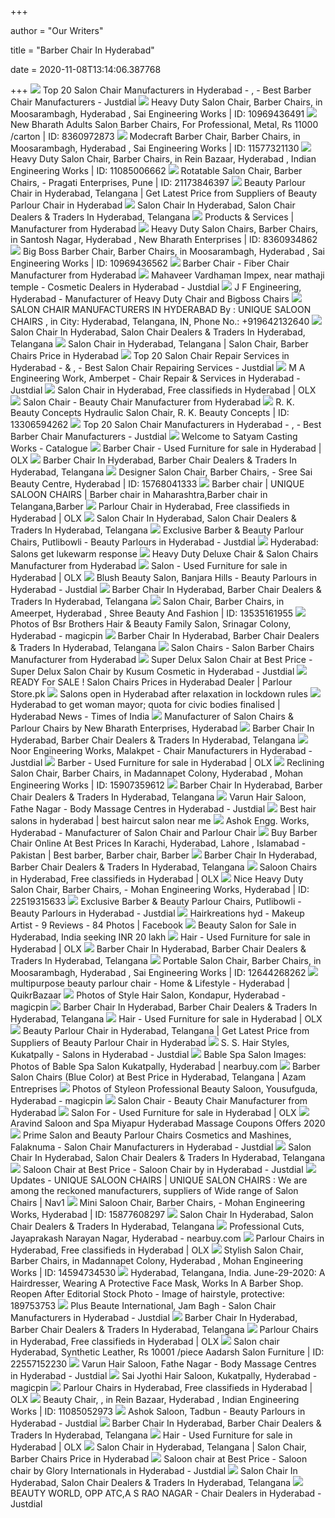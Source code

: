 +++
        
author = "Our Writers"
        
title = "Barber Chair In Hyderabad"
        
date = 2020-11-08T13:14:06.387768
        
+++
[ ![](https://content.jdmagicbox.com/comp/hyderabad/z9/040pxx40.xx40.090504140119.z2z9/catalogue/satyam-casting-works-madannapet-hyderabad-vrzc8.jpg?clr=)](https://content.jdmagicbox.com/comp/hyderabad/z9/040pxx40.xx40.090504140119.z2z9/catalogue/satyam-casting-works-madannapet-hyderabad-vrzc8.jpg?clr=) Top 20 Salon Chair Manufacturers in Hyderabad -   ,   - Best Barber Chair Manufacturers - Justdial
[ ![](https://4.imimg.com/data4/RD/HE/ANDROID-24098028/product-500x500.jpeg)](https://4.imimg.com/data4/RD/HE/ANDROID-24098028/product-500x500.jpeg) Heavy Duty Salon Chair, Barber Chairs,   in Moosarambagh, Hyderabad  , Sai Engineering Works | ID: 10969436491
[ ![](https://3.imimg.com/data3/BV/CF/MY-6565160/salon-barber-chairs-250x250.jpg)](https://3.imimg.com/data3/BV/CF/MY-6565160/salon-barber-chairs-250x250.jpg) New Bharath Adults Salon Barber Chairs, For Professional, Metal, Rs 11000  /carton | ID: 8360972873
[ ![](https://4.imimg.com/data4/IX/RA/ANDROID-24098028/product-500x500.jpeg)](https://4.imimg.com/data4/IX/RA/ANDROID-24098028/product-500x500.jpeg) Modecraft Barber Chair, Barber Chairs,   in Moosarambagh, Hyderabad  , Sai Engineering Works | ID: 11577321130
[ ![](https://4.imimg.com/data4/PO/JN/MY-24736987/heavy-duty-salon-chair-500x500.jpg)](https://4.imimg.com/data4/PO/JN/MY-24736987/heavy-duty-salon-chair-500x500.jpg) Heavy Duty Salon Chair, Barber Chairs,   in Rein Bazaar, Hyderabad  , Indian Engineering Works | ID: 11085006662
[ ![](https://5.imimg.com/data5/QS/SI/YN/SELLER-14065378/gg-500x500.jpeg)](https://5.imimg.com/data5/QS/SI/YN/SELLER-14065378/gg-500x500.jpeg) Rotatable Salon Chair, Barber Chairs,   - Pragati Enterprises,  Pune | ID: 21173846397
[ ![](https://5.imimg.com/data5/CL/HG/MY-6565160/royal-heavy-duty-chair-250x250.jpg)](https://5.imimg.com/data5/CL/HG/MY-6565160/royal-heavy-duty-chair-250x250.jpg) Beauty Parlour Chair in Hyderabad, Telangana | Get Latest Price from  Suppliers of Beauty Parlour Chair in Hyderabad
[ ![](https://tiimg.tistatic.com/fp/1/006/311/attractive-design-beauty-salon-chair-982.jpg)](https://tiimg.tistatic.com/fp/1/006/311/attractive-design-beauty-salon-chair-982.jpg) Salon Chair In Hyderabad, Salon Chair Dealers & Traders In Hyderabad,  Telangana
[ ![](https://4.imimg.com/data4/HJ/MO/ANDROID-48134743/product-500x500.jpeg)](https://4.imimg.com/data4/HJ/MO/ANDROID-48134743/product-500x500.jpeg) Products & Services | Manufacturer from Hyderabad
[ ![](https://3.imimg.com/data3/OH/FG/MY-6565160/heavy-duty-salon-chairs-500x500.jpg)](https://3.imimg.com/data3/OH/FG/MY-6565160/heavy-duty-salon-chairs-500x500.jpg) Heavy Duty Salon Chairs, Barber Chairs,   in Santosh Nagar,  Hyderabad , New Bharath Enterprises | ID: 8360934862
[ ![](https://4.imimg.com/data4/SH/TP/ANDROID-24098028/product-500x500.jpeg)](https://4.imimg.com/data4/SH/TP/ANDROID-24098028/product-500x500.jpeg) Big Boss Barber Chair, Barber Chairs,   in Moosarambagh, Hyderabad  , Sai Engineering Works | ID: 10969436562
[ ![](https://4.imimg.com/data4/MJ/KL/ANDROID-24098028/product-500x500.jpeg)](https://4.imimg.com/data4/MJ/KL/ANDROID-24098028/product-500x500.jpeg) Barber Chair - Fiber Chair Manufacturer from Hyderabad
[ ![](https://content3.jdmagicbox.com/comp/hyderabad/j5/040pxx40.xx40.161209203018.x6j5/catalogue/mahaveer-vardhaman-impex-hyderabad-1kcjutvm1n.jpg)](https://content3.jdmagicbox.com/comp/hyderabad/j5/040pxx40.xx40.161209203018.x6j5/catalogue/mahaveer-vardhaman-impex-hyderabad-1kcjutvm1n.jpg) Mahaveer Vardhaman Impex, near mathaji temple - Cosmetic Dealers in  Hyderabad - Justdial
[ ![](https://4.imimg.com/data4/AN/WW/ANDROID-48134743/product-250x250.jpeg)](https://4.imimg.com/data4/AN/WW/ANDROID-48134743/product-250x250.jpeg) J F Engineering, Hyderabad - Manufacturer of Heavy Duty Chair and Bigboss  Chairs
[ ![](https://glimageurl.golocall.com/golocal-post/image/947346_uniquesaloonchairs1501078702.jpeg)](https://glimageurl.golocall.com/golocal-post/image/947346_uniquesaloonchairs1501078702.jpeg) SALON CHAIR MANUFACTURERS IN HYDERABAD By : UNIQUE SALOON CHAIRS , in City:  Hyderabad, Telangana, IN, Phone No.: +919642132640
[ ![](https://tiimg.tistatic.com/fp/1/005/683/modular-hair-salon-chair-199.jpg?tr=n-w200)](https://tiimg.tistatic.com/fp/1/005/683/modular-hair-salon-chair-199.jpg?tr=n-w200) Salon Chair In Hyderabad, Salon Chair Dealers & Traders In Hyderabad,  Telangana
[ ![](https://4.imimg.com/data4/XY/XW/MY-24736987/salon-chair-250x250.jpg)](https://4.imimg.com/data4/XY/XW/MY-24736987/salon-chair-250x250.jpg) Salon Chair in Hyderabad, Telangana | Salon Chair, Barber Chairs Price in  Hyderabad
[ ![](https://content.jdmagicbox.com/comp/hyderabad/y4/040pxx40.xx40.190712222016.q1y4/catalogue/sree-beauty-parlour-chairs-and-equipments-manufacturers-hyderabad-beauty-parlour-chair-repair-and-services-l363t8f6x2.jpg?clr=)](https://content.jdmagicbox.com/comp/hyderabad/y4/040pxx40.xx40.190712222016.q1y4/catalogue/sree-beauty-parlour-chairs-and-equipments-manufacturers-hyderabad-beauty-parlour-chair-repair-and-services-l363t8f6x2.jpg?clr=) Top 20 Salon Chair Repair Services in Hyderabad -    &  ,  - Best Salon Chair Repairing Services - Justdial
[ ![](https://images.jdmagicbox.com/comp/hyderabad/x2/040pxx40.xx40.180718110212.g8x2/catalogue/m-a-engineering-work-amberpet-hyderabad-beauty-parlour-chair-manufacturers-mpit4vgbwi.jpg?clr=#4c1a1a)](https://images.jdmagicbox.com/comp/hyderabad/x2/040pxx40.xx40.180718110212.g8x2/catalogue/m-a-engineering-work-amberpet-hyderabad-beauty-parlour-chair-manufacturers-mpit4vgbwi.jpg?clr=#4c1a1a) M A Engineering Work, Amberpet - Chair Repair & Services in Hyderabad -  Justdial
[ ![](https://apollo-singapore.akamaized.net/v1/files/o96nz87xwzk03-IN/image;s=272x0)](https://apollo-singapore.akamaized.net/v1/files/o96nz87xwzk03-IN/image;s=272x0) Salon Chair in Hyderabad, Free classifieds in Hyderabad | OLX
[ ![](https://4.imimg.com/data4/XJ/OL/ANDROID-24736987/product-500x500.jpeg)](https://4.imimg.com/data4/XJ/OL/ANDROID-24736987/product-500x500.jpeg) Salon Chair - Beauty Chair Manufacturer from Hyderabad
[ ![](https://5.imimg.com/data5/JT/EC/UQ/SELLER-3022437/hydraulic-salon-chair-250x250.jpg)](https://5.imimg.com/data5/JT/EC/UQ/SELLER-3022437/hydraulic-salon-chair-250x250.jpg) R. K. Beauty Concepts Hydraulic Salon Chair, R. K. Beauty Concepts | ID:  13306594262
[ ![](https://content.jdmagicbox.com/comp/surat/b2/0261px261.x261.151211104148.k7b2/catalogue/jyoti-engineering-works-varachha-road-surat-chair-saloon-manufacturers-3s8q6dz.jpg?clr=)](https://content.jdmagicbox.com/comp/surat/b2/0261px261.x261.151211104148.k7b2/catalogue/jyoti-engineering-works-varachha-road-surat-chair-saloon-manufacturers-3s8q6dz.jpg?clr=) Top 20 Salon Chair Manufacturers in Hyderabad -   ,   - Best Barber Chair Manufacturers - Justdial
[ ![](http://www.satyamcastings.com/i/satyamcastingworks-img-8.jpg)](http://www.satyamcastings.com/i/satyamcastingworks-img-8.jpg) Welcome to Satyam Casting Works - Catalogue
[ ![](https://apollo-singapore.akamaized.net/v1/files/6jwylgkc9zon3-IN/image;s=272x0)](https://apollo-singapore.akamaized.net/v1/files/6jwylgkc9zon3-IN/image;s=272x0) Barber Chair - Used Furniture for sale in Hyderabad | OLX
[ ![](https://tiimg.tistatic.com/fp/1/001/826/barber-chair-091.jpg)](https://tiimg.tistatic.com/fp/1/001/826/barber-chair-091.jpg) Barber Chair In Hyderabad, Barber Chair Dealers & Traders In Hyderabad,  Telangana
[ ![](https://5.imimg.com/data5/UO/TY/MY-13721782/designer-salon-chair-500x500.jpg)](https://5.imimg.com/data5/UO/TY/MY-13721782/designer-salon-chair-500x500.jpg) Designer Salon Chair, Barber Chairs,   - Sree Sai Beauty Centre,  Hyderabad | ID: 15768041333
[ ![](https://glimageurl.golocall.com/golocal-post/image/693477_uniquesaloonchairs1501077620.jpeg)](https://glimageurl.golocall.com/golocal-post/image/693477_uniquesaloonchairs1501077620.jpeg) Barber chair | UNIQUE SALOON CHAIRS | Barber chair in Maharashtra,Barber  chair in Telangana,Barber
[ ![](https://apollo-singapore.akamaized.net/v1/files/hv99w95ptx7f2-IN/image;s=272x0)](https://apollo-singapore.akamaized.net/v1/files/hv99w95ptx7f2-IN/image;s=272x0) Parlour Chair in Hyderabad, Free classifieds in Hyderabad | OLX
[ ![](https://tiimg.tistatic.com/fp/3/003/627/salon-chair-075.jpg)](https://tiimg.tistatic.com/fp/3/003/627/salon-chair-075.jpg) Salon Chair In Hyderabad, Salon Chair Dealers & Traders In Hyderabad,  Telangana
[ ![](https://content3.jdmagicbox.com/comp/hyderabad/b6/040pxx40.xx40.181228192638.k6b6/catalogue/exclusive-barber-and-beauty-parlour-chairs-putlibowli-hyderabad-barbers-2omow0oooe.jpg?clr=283e3e)](https://content3.jdmagicbox.com/comp/hyderabad/b6/040pxx40.xx40.181228192638.k6b6/catalogue/exclusive-barber-and-beauty-parlour-chairs-putlibowli-hyderabad-barbers-2omow0oooe.jpg?clr=283e3e) Exclusive Barber & Beauty Parlour Chairs, Putlibowli - Beauty Parlours in  Hyderabad - Justdial
[ ![](https://assets.thehansindia.com/h-upload/2020/05/22/971220-salons.webp)](https://assets.thehansindia.com/h-upload/2020/05/22/971220-salons.webp) Hyderabad: Salons get lukewarm response
[ ![](https://4.imimg.com/data4/TG/JR/ANDROID-24098028/product-500x500.jpeg)](https://4.imimg.com/data4/TG/JR/ANDROID-24098028/product-500x500.jpeg) Heavy Duty Deluxe Chair & Salon Chairs Manufacturer from Hyderabad
[ ![](https://apollo-singapore.akamaized.net/v1/files/nigmjsuk3tee-IN/image;s=272x0)](https://apollo-singapore.akamaized.net/v1/files/nigmjsuk3tee-IN/image;s=272x0) Salon - Used Furniture for sale in Hyderabad | OLX
[ ![](https://images.jdmagicbox.com/comp/hyderabad/h2/040pxx40.xx40.161213142522.e2h2/catalogue/blush-beauty-salon-banjara-hills-hyderabad-ladies-beauty-parlours-2edm0ur.jpg?clr=#222244)](https://images.jdmagicbox.com/comp/hyderabad/h2/040pxx40.xx40.161213142522.e2h2/catalogue/blush-beauty-salon-banjara-hills-hyderabad-ladies-beauty-parlours-2edm0ur.jpg?clr=#222244) Blush Beauty Salon, Banjara Hills - Beauty Parlours in Hyderabad - Justdial
[ ![](https://tiimg.tistatic.com/fp/1/001/503/barber-chairs-891.jpg)](https://tiimg.tistatic.com/fp/1/001/503/barber-chairs-891.jpg) Barber Chair In Hyderabad, Barber Chair Dealers & Traders In Hyderabad,  Telangana
[ ![](https://4.imimg.com/data4/EC/PV/MY-15596448/salon-chairs-250x250.jpg)](https://4.imimg.com/data4/EC/PV/MY-15596448/salon-chairs-250x250.jpg) Salon Chair, Barber Chairs,   in Ameerpet, Hyderabad , Shree  Beauty And Fashion | ID: 13535161955
[ ![](https://lh3.googleusercontent.com/v_ozr2nUfJSvx97BD561V3XMmQ0oUPaefJThUCC78bm-UFkizl83ItJoi7a8E43m4Bu0RlavJK5gIEUhsIEP7ix6i7Vi=w1000)](https://lh3.googleusercontent.com/v_ozr2nUfJSvx97BD561V3XMmQ0oUPaefJThUCC78bm-UFkizl83ItJoi7a8E43m4Bu0RlavJK5gIEUhsIEP7ix6i7Vi=w1000) Photos of Bsr Brothers Hair & Beauty Family Salon, Srinagar Colony,  Hyderabad - magicpin
[ ![](https://tiimg.tistatic.com/fp/3/005/697/unisex-solo-styling-chair-735.jpg?tr=n-w200)](https://tiimg.tistatic.com/fp/3/005/697/unisex-solo-styling-chair-735.jpg?tr=n-w200) Barber Chair In Hyderabad, Barber Chair Dealers & Traders In Hyderabad,  Telangana
[ ![](https://3.imimg.com/data3/QC/HI/MY-6565160/hydraulic-barber-chairs-500x500.jpg)](https://3.imimg.com/data3/QC/HI/MY-6565160/hydraulic-barber-chairs-500x500.jpg) Salon Chairs - Salon Barber Chairs Manufacturer from Hyderabad
[ ![](https://images.jdmagicbox.com/quickquotes/images_main/super-delux-salon-chair-309592387-bhpaf.jpg)](https://images.jdmagicbox.com/quickquotes/images_main/super-delux-salon-chair-309592387-bhpaf.jpg) Super Delux Salon Chair at Best Price - Super Delux Salon Chair by Kusum  Cosmetic in Hyderabad - Justdial
[ ![](http://parlourstore.pk/images/Parlour%20Furniture/Salon%20Chairs/Salon-Chair-Parlour-Chair-Baber-Chair-3-in-1.jpg)](http://parlourstore.pk/images/Parlour%20Furniture/Salon%20Chairs/Salon-Chair-Parlour-Chair-Baber-Chair-3-in-1.jpg) READY For SALE ! Salon Chairs Prices in Hyderabad Dealer | Parlour Store.pk
[ ![](https://cdn.siasat.com/wp-content/uploads/2020/05/Untitled-1-42.jpg)](https://cdn.siasat.com/wp-content/uploads/2020/05/Untitled-1-42.jpg) Salons open in Hyderabad after relaxation in lockdown rules
[ ![](https://static.toiimg.com/photo/msid-73113351/73113351.jpg)](https://static.toiimg.com/photo/msid-73113351/73113351.jpg) Hyderabad to get woman mayor; quota for civic bodies finalised | Hyderabad  News - Times of India
[ ![](https://3.imimg.com/data3/LR/OF/MY-6565160/beauty-parlour-chairs-250x250.jpg)](https://3.imimg.com/data3/LR/OF/MY-6565160/beauty-parlour-chairs-250x250.jpg) Manufacturer of Salon Chairs & Parlour Chairs by New Bharath Enterprises,  Hyderabad
[ ![](https://tiimg.tistatic.com/fp/3/164/barber-chair-825.jpg)](https://tiimg.tistatic.com/fp/3/164/barber-chair-825.jpg) Barber Chair In Hyderabad, Barber Chair Dealers & Traders In Hyderabad,  Telangana
[ ![](https://images.jdmagicbox.com/comp/hyderabad/x2/040pxx40.xx40.150321190145.e5x2/catalogue/noor-engineering-works-malakpet-hyderabad-46xo4.jpg?clr=#471f29)](https://images.jdmagicbox.com/comp/hyderabad/x2/040pxx40.xx40.150321190145.e5x2/catalogue/noor-engineering-works-malakpet-hyderabad-46xo4.jpg?clr=#471f29) Noor Engineering Works, Malakpet - Chair Manufacturers in Hyderabad -  Justdial
[ ![](https://apollo-singapore.akamaized.net/v1/files/nm0z98nayg6z2-IN/image;s=272x0)](https://apollo-singapore.akamaized.net/v1/files/nm0z98nayg6z2-IN/image;s=272x0) Barber - Used Furniture for sale in Hyderabad | OLX
[ ![](https://5.imimg.com/data5/CI/EG/MY-38976052/reclining-salon-chair-500x500.jpg)](https://5.imimg.com/data5/CI/EG/MY-38976052/reclining-salon-chair-500x500.jpg) Reclining Salon Chair, Barber Chairs,   in Madannapet Colony,  Hyderabad , Mohan Engineering Works | ID: 15907359612
[ ![](https://cpimg.tistatic.com/02738740/b/4/Indian-Vintage-Barber-Chair.jpg)](https://cpimg.tistatic.com/02738740/b/4/Indian-Vintage-Barber-Chair.jpg) Barber Chair In Hyderabad, Barber Chair Dealers & Traders In Hyderabad,  Telangana
[ ![](https://content3.jdmagicbox.com/comp/hyderabad/q6/040pxx40.xx40.140403190437.e3q6/catalogue/varun-hair-saloon-hyderabad-1vg1hdbene.jpg?clr=475214)](https://content3.jdmagicbox.com/comp/hyderabad/q6/040pxx40.xx40.140403190437.e3q6/catalogue/varun-hair-saloon-hyderabad-1vg1hdbene.jpg?clr=475214) Varun Hair Saloon, Fathe Nagar - Body Massage Centres in Hyderabad -  Justdial
[ ![](http://www.elixirstylists.com/blog/wp-content/uploads/2019/01/best-hair-salons-in-hyderabad.jpg)](http://www.elixirstylists.com/blog/wp-content/uploads/2019/01/best-hair-salons-in-hyderabad.jpg) Best hair salons in hyderabad | best haircut salon near me
[ ![](https://5.imimg.com/data5/UN/OJ/JB/ANDROID-2562595/product-jpeg-250x250.jpg)](https://5.imimg.com/data5/UN/OJ/JB/ANDROID-2562595/product-jpeg-250x250.jpg) Ashok Engg. Works, Hyderabad - Manufacturer of Salon Chair and Parlour Chair
[ ![](https://i.pinimg.com/originals/62/38/7a/62387a91ba8f2023aab5c0580b3a7427.jpg)](https://i.pinimg.com/originals/62/38/7a/62387a91ba8f2023aab5c0580b3a7427.jpg) Buy Barber Chair Online At Best Prices In Karachi, Hyderabad, Lahore ,  Islamabad - Pakistan | Best barber, Barber chair, Barber
[ ![](https://tiimg.tistatic.com/fp/1/006/073/barber-chair-534.jpg)](https://tiimg.tistatic.com/fp/1/006/073/barber-chair-534.jpg) Barber Chair In Hyderabad, Barber Chair Dealers & Traders In Hyderabad,  Telangana
[ ![](https://apollo-singapore.akamaized.net/v1/files/8g590xnbmasy1-IN/image;s=272x0)](https://apollo-singapore.akamaized.net/v1/files/8g590xnbmasy1-IN/image;s=272x0) Saloon Chairs in Hyderabad, Free classifieds in Hyderabad | OLX
[ ![](https://5.imimg.com/data5/JU/FE/XE/IOS-38976052/product-jpeg-500x500.png)](https://5.imimg.com/data5/JU/FE/XE/IOS-38976052/product-jpeg-500x500.png) Nice Heavy Duty Salon Chair, Barber Chairs,   - Mohan Engineering  Works, Hyderabad | ID: 22519315633
[ ![](https://content3.jdmagicbox.com/comp/hyderabad/b6/040pxx40.xx40.181228192638.k6b6/catalogue/exclusive-barber-and-beauty-parlour-chairs-putlibowli-hyderabad-barbers-b12h6keukx.jpg)](https://content3.jdmagicbox.com/comp/hyderabad/b6/040pxx40.xx40.181228192638.k6b6/catalogue/exclusive-barber-and-beauty-parlour-chairs-putlibowli-hyderabad-barbers-b12h6keukx.jpg) Exclusive Barber & Beauty Parlour Chairs, Putlibowli - Beauty Parlours in  Hyderabad - Justdial
[ ![](https://lookaside.fbsbx.com/lookaside/crawler/media/?media_id=1165008640270838)](https://lookaside.fbsbx.com/lookaside/crawler/media/?media_id=1165008640270838) Hairkreations hyd - Makeup Artist - 9 Reviews - 84 Photos | Facebook
[ ![](https://www.smergers.com/media/businessphoto/679482-72033477757.jpg)](https://www.smergers.com/media/businessphoto/679482-72033477757.jpg) Beauty Salon for Sale in Hyderabad, India seeking INR 20 lakh
[ ![](https://apollo-singapore.akamaized.net/v1/files/zqryqc3b78y51-IN/image;s=272x0)](https://apollo-singapore.akamaized.net/v1/files/zqryqc3b78y51-IN/image;s=272x0) Hair - Used Furniture for sale in Hyderabad | OLX
[ ![](https://tiimg.tistatic.com/fp/1/004/096/designer-barber-revolving-chair-757.jpg?tr=n-w200)](https://tiimg.tistatic.com/fp/1/004/096/designer-barber-revolving-chair-757.jpg?tr=n-w200) Barber Chair In Hyderabad, Barber Chair Dealers & Traders In Hyderabad,  Telangana
[ ![](https://4.imimg.com/data4/QB/UX/ANDROID-24098028/product-500x500.jpeg)](https://4.imimg.com/data4/QB/UX/ANDROID-24098028/product-500x500.jpeg) Portable Salon Chair, Barber Chairs,   in Moosarambagh, Hyderabad  , Sai Engineering Works | ID: 12644268262
[ ![](https://teja8.kuikr.com/i6/20200911/multipurpose-beauty-parlour-chair-VB201705171774173-ak_LWBP2058968921-1599843459.jpeg)](https://teja8.kuikr.com/i6/20200911/multipurpose-beauty-parlour-chair-VB201705171774173-ak_LWBP2058968921-1599843459.jpeg) multipurpose beauty parlour chair - Home & Lifestyle - Hyderabad |  QuikrBazaar
[ ![](https://lh3.googleusercontent.com/OOkwIvoXJtdHN4QK0oRwZQF_Cq0nFTqHGMU3ozOfNl7gVnVJYnuXJsWib5FY7DUFGFKzMkfW993AaSoqibdOghxMyx4=w1000)](https://lh3.googleusercontent.com/OOkwIvoXJtdHN4QK0oRwZQF_Cq0nFTqHGMU3ozOfNl7gVnVJYnuXJsWib5FY7DUFGFKzMkfW993AaSoqibdOghxMyx4=w1000) Photos of Style Hair Salon, Kondapur, Hyderabad - magicpin
[ ![](https://tiimg.tistatic.com/fp/3/002/749/barber-chair-754.jpg)](https://tiimg.tistatic.com/fp/3/002/749/barber-chair-754.jpg) Barber Chair In Hyderabad, Barber Chair Dealers & Traders In Hyderabad,  Telangana
[ ![](https://apollo-singapore.akamaized.net/v1/files/ksonqnc778n12-IN/image;s=272x0)](https://apollo-singapore.akamaized.net/v1/files/ksonqnc778n12-IN/image;s=272x0) Hair - Used Furniture for sale in Hyderabad | OLX
[ ![](https://3.imimg.com/data3/JU/MM/GLADMIN-156255/beauty-parlour-chair-500x500.jpg)](https://3.imimg.com/data3/JU/MM/GLADMIN-156255/beauty-parlour-chair-500x500.jpg) Beauty Parlour Chair in Hyderabad, Telangana | Get Latest Price from  Suppliers of Beauty Parlour Chair in Hyderabad
[ ![](https://content3.jdmagicbox.com/comp/hyderabad/z4/040pxx40.xx40.110308152211.q2z4/catalogue/s-s-hair-styles-hyderabad-1yh8xnlqd5.jpg?clr=3f3f27)](https://content3.jdmagicbox.com/comp/hyderabad/z4/040pxx40.xx40.110308152211.q2z4/catalogue/s-s-hair-styles-hyderabad-1yh8xnlqd5.jpg?clr=3f3f27) S. S. Hair Styles, Kukatpally - Salons in Hyderabad - Justdial
[ ![](https://img4.nbstatic.in/tr:w-500/5bffd20146e0fb000d2a91b8.jpg)](https://img4.nbstatic.in/tr:w-500/5bffd20146e0fb000d2a91b8.jpg) Bable Spa Salon Images: Photos of Bable Spa Salon Kukatpally, Hyderabad |  nearbuy.com
[ ![](https://tiimg.tistatic.com/fp/1/005/683/barber-salon-chairs-blue-color--188.jpg)](https://tiimg.tistatic.com/fp/1/005/683/barber-salon-chairs-blue-color--188.jpg) Barber Salon Chairs (Blue Color) at Best Price in Hyderabad, Telangana |  Azam Entreprises
[ ![](https://lh3.googleusercontent.com/SjnA2BoHlLuxIVJ2vDrbAW-y6iByhsitDGOVmSmBjb4ZJrSVLKiE9s6KjIZ9yLpvvQvTcsX_E-44T_GOsR-m6NarOYYc=w1000)](https://lh3.googleusercontent.com/SjnA2BoHlLuxIVJ2vDrbAW-y6iByhsitDGOVmSmBjb4ZJrSVLKiE9s6KjIZ9yLpvvQvTcsX_E-44T_GOsR-m6NarOYYc=w1000) Photos of Styleon Professional Beauty Saloon, Yousufguda, Hyderabad -  magicpin
[ ![](https://4.imimg.com/data4/IM/EM/MY-24736987/salon-chair-500x500.jpg)](https://4.imimg.com/data4/IM/EM/MY-24736987/salon-chair-500x500.jpg) Salon Chair - Beauty Chair Manufacturer from Hyderabad
[ ![](https://apollo-singapore.akamaized.net/v1/files/halfet29id9e1-IN/image;s=272x0)](https://apollo-singapore.akamaized.net/v1/files/halfet29id9e1-IN/image;s=272x0) Salon For - Used Furniture for sale in Hyderabad | OLX
[ ![](https://d168jcr2cillca.cloudfront.net/uploadimages/coupons/13877-Aravind_Unisex_Salon_and_Spa_Hyderabad_Coupon_1.png)](https://d168jcr2cillca.cloudfront.net/uploadimages/coupons/13877-Aravind_Unisex_Salon_and_Spa_Hyderabad_Coupon_1.png) Aravind Saloon and Spa Miyapur Hyderabad Massage Coupons Offers 2020
[ ![](https://content3.jdmagicbox.com/comp/hyderabad/q8/040pxx40.xx40.190704153422.k3q8/catalogue/prime-salon-chairs-and-beauty-concept-falaknuma-hyderabad-salon-chair-manufacturers-hpd0vsi5m6.jpg)](https://content3.jdmagicbox.com/comp/hyderabad/q8/040pxx40.xx40.190704153422.k3q8/catalogue/prime-salon-chairs-and-beauty-concept-falaknuma-hyderabad-salon-chair-manufacturers-hpd0vsi5m6.jpg) Prime Salon and Beauty Parlour Chairs Cosmetics and Mashines, Falaknuma -  Salon Chair Manufacturers in Hyderabad - Justdial
[ ![](https://tiimg.tistatic.com/fp/1/988/salon-chair-892.jpg?tr=n-w200)](https://tiimg.tistatic.com/fp/1/988/salon-chair-892.jpg?tr=n-w200) Salon Chair In Hyderabad, Salon Chair Dealers & Traders In Hyderabad,  Telangana
[ ![](https://images.jdmagicbox.com/quickquotes/images_main/saloon-chair-316575404-g0bmy.jpg)](https://images.jdmagicbox.com/quickquotes/images_main/saloon-chair-316575404-g0bmy.jpg) Saloon Chair at Best Price - Saloon Chair by in Hyderabad - Justdial
[ ![](https://glimageurl.golocall.com/golocal-post/image/785035_uniquesaloonchairs1500901752.jpeg)](https://glimageurl.golocall.com/golocal-post/image/785035_uniquesaloonchairs1500901752.jpeg) Updates - UNIQUE SALOON CHAIRS | UNIQUE SALON CHAIRS : We are among the  reckoned manufacturers, suppliers of Wide range of Salon Chairs | Nav1
[ ![](https://4.imimg.com/data4/QW/HO/IOS-38976052/product-500x500.jpeg)](https://4.imimg.com/data4/QW/HO/IOS-38976052/product-500x500.jpeg) Mini Saloon Chair, Barber Chairs,   - Mohan Engineering Works,  Hyderabad | ID: 15877608297
[ ![](https://cpimg.tistatic.com/05516074/b/4/Salon-Chair.jpg?tr=n-w200)](https://cpimg.tistatic.com/05516074/b/4/Salon-Chair.jpg?tr=n-w200) Salon Chair In Hyderabad, Salon Chair Dealers & Traders In Hyderabad,  Telangana
[ ![](https://img4.nbstatic.in/tr:w-500/5bd6cff4652205000dae4adb.jpg)](https://img4.nbstatic.in/tr:w-500/5bd6cff4652205000dae4adb.jpg) Professional Cuts, Jayaprakash Narayan Nagar, Hyderabad - nearbuy.com
[ ![](https://apollo-singapore.akamaized.net/v1/files/xyxdlcqbhdai1-IN/image;s=272x0)](https://apollo-singapore.akamaized.net/v1/files/xyxdlcqbhdai1-IN/image;s=272x0) Parlour Chairs in Hyderabad, Free classifieds in Hyderabad | OLX
[ ![](https://5.imimg.com/data5/HO/FO/MY-38976052/stylish-salon-chair-500x500.jpg)](https://5.imimg.com/data5/HO/FO/MY-38976052/stylish-salon-chair-500x500.jpg) Stylish Salon Chair, Barber Chairs,   in Madannapet Colony,  Hyderabad , Mohan Engineering Works | ID: 14594734530
[ ![](https://thumbs.dreamstime.com/b/hyderabad-telangana-india-june-hairdresser-wearing-protective-face-mask-works-barber-shop-reopen-lockdown-covid-189753753.jpg)](https://thumbs.dreamstime.com/b/hyderabad-telangana-india-june-hairdresser-wearing-protective-face-mask-works-barber-shop-reopen-lockdown-covid-189753753.jpg) Hyderabad, Telangana, India. June-29-2020: A Hairdresser, Wearing A  Protective Face Mask, Works In A Barber Shop. Reopen After Editorial Stock  Photo - Image of hairstyle, protective: 189753753
[ ![](https://content3.jdmagicbox.com/comp/hyderabad/a9/040pxx40.xx40.181008154047.n8a9/catalogue/plus-beaute-international-jam-bagh-hyderabad-salon-chair-manufacturers-p0dpn3ciqf.jpg)](https://content3.jdmagicbox.com/comp/hyderabad/a9/040pxx40.xx40.181008154047.n8a9/catalogue/plus-beaute-international-jam-bagh-hyderabad-salon-chair-manufacturers-p0dpn3ciqf.jpg) Plus Beaute International, Jam Bagh - Salon Chair Manufacturers in Hyderabad  - Justdial
[ ![](https://tiimg.tistatic.com/fp/1/001/025/amica-barber-chairs-358.jpg)](https://tiimg.tistatic.com/fp/1/001/025/amica-barber-chairs-358.jpg) Barber Chair In Hyderabad, Barber Chair Dealers & Traders In Hyderabad,  Telangana
[ ![](https://apollo-singapore.akamaized.net/v1/files/zhe5knij4f1n3-IN/image;s=272x0)](https://apollo-singapore.akamaized.net/v1/files/zhe5knij4f1n3-IN/image;s=272x0) Parlour Chairs in Hyderabad, Free classifieds in Hyderabad | OLX
[ ![](https://5.imimg.com/data5/ZG/OA/VQ/ANDROID-43917682/product-jpeg-500x500.jpg)](https://5.imimg.com/data5/ZG/OA/VQ/ANDROID-43917682/product-jpeg-500x500.jpg) Salon chair Hyderabad, Synthetic Leather, Rs 10001 /piece Aadarsh Salon  Furniture | ID: 22557152230
[ ![](https://content3.jdmagicbox.com/comp/hyderabad/q6/040pxx40.xx40.140403190437.e3q6/catalogue/varun-hair-saloon-hyderabad-0qest90bu2.jpg)](https://content3.jdmagicbox.com/comp/hyderabad/q6/040pxx40.xx40.140403190437.e3q6/catalogue/varun-hair-saloon-hyderabad-0qest90bu2.jpg) Varun Hair Saloon, Fathe Nagar - Body Massage Centres in Hyderabad -  Justdial
[ ![](https://lh3.googleusercontent.com/8Ts0OoZYTRvV-IZHwdzHWUoEaAktpW91sHDkjHOpx46JlwONKfG2RA87_Baf0KvbV4QSa0wRxZ0EwMwwnBtfreyQQXHX=w1000)](https://lh3.googleusercontent.com/8Ts0OoZYTRvV-IZHwdzHWUoEaAktpW91sHDkjHOpx46JlwONKfG2RA87_Baf0KvbV4QSa0wRxZ0EwMwwnBtfreyQQXHX=w1000) Sai Jyothi Hair Saloon, Kukatpally, Hyderabad - magicpin
[ ![](https://apollo-singapore.akamaized.net/v1/files/ox1h3zromifm1-IN/image;s=272x0)](https://apollo-singapore.akamaized.net/v1/files/ox1h3zromifm1-IN/image;s=272x0) Parlour Chairs in Hyderabad, Free classifieds in Hyderabad | OLX
[ ![](https://4.imimg.com/data4/EY/EJ/MY-24736987/salon-cutting-chair-500x500.jpg)](https://4.imimg.com/data4/EY/EJ/MY-24736987/salon-cutting-chair-500x500.jpg) Beauty Chair,   ,    in Rein Bazaar,  Hyderabad , Indian Engineering Works | ID: 11085052973
[ ![](https://content3.jdmagicbox.com/comp/hyderabad/e8/040pxx40.xx40.140227201806.t5e8/catalogue/ashok-saloon-tadbun-hyderabad-salons-1fyhhgn-250.jpg)](https://content3.jdmagicbox.com/comp/hyderabad/e8/040pxx40.xx40.140227201806.t5e8/catalogue/ashok-saloon-tadbun-hyderabad-salons-1fyhhgn-250.jpg) Ashok Saloon, Tadbun - Beauty Parlours in Hyderabad - Justdial
[ ![](https://tiimg.tistatic.com/fp/1/001/517/barber-chairs-623.jpg)](https://tiimg.tistatic.com/fp/1/001/517/barber-chairs-623.jpg) Barber Chair In Hyderabad, Barber Chair Dealers & Traders In Hyderabad,  Telangana
[ ![](https://apollo-singapore.akamaized.net/v1/files/plmj80pu15h52-IN/image;s=272x0)](https://apollo-singapore.akamaized.net/v1/files/plmj80pu15h52-IN/image;s=272x0) Hair - Used Furniture for sale in Hyderabad | OLX
[ ![](https://5.imimg.com/data5/KB/QC/NU/ANDROID-38995402/product-jpeg-250x250.jpg)](https://5.imimg.com/data5/KB/QC/NU/ANDROID-38995402/product-jpeg-250x250.jpg) Salon Chair in Hyderabad, Telangana | Salon Chair, Barber Chairs Price in  Hyderabad
[ ![](https://images.jdmagicbox.com/quickquotes/images_main/Saloon-chair-340242227-y0xul.jpg)](https://images.jdmagicbox.com/quickquotes/images_main/Saloon-chair-340242227-y0xul.jpg) Saloon chair at Best Price - Saloon chair by Glory Internationals in  Hyderabad - Justdial
[ ![](https://tiimg.tistatic.com/fp/3/002/104/salon-hydraulic-white-chair-669.jpg?tr=n-w200)](https://tiimg.tistatic.com/fp/3/002/104/salon-hydraulic-white-chair-669.jpg?tr=n-w200) Salon Chair In Hyderabad, Salon Chair Dealers & Traders In Hyderabad,  Telangana
[ ![](https://content.jdmagicbox.com/comp/hyderabad/e4/040pxx40.xx40.190324192045.b4e4/catalogue/beauty-world-hyderabad-hsk85jy9w1.jpg?clr=333333)](https://content.jdmagicbox.com/comp/hyderabad/e4/040pxx40.xx40.190324192045.b4e4/catalogue/beauty-world-hyderabad-hsk85jy9w1.jpg?clr=333333) BEAUTY WORLD, OPP ATC,A S RAO NAGAR - Chair Dealers in Hyderabad - Justdial
